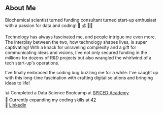 ## About Me

Biochemical scientist turned funding consultant turned start-up enthusiast with a passion for data and coding! 🧪 💰 🧑‍💻

Technology has always fascinated me, and people intrigue me even more. The interplay between the two, how technology shapes lives, is super captivating! With a knack for unraveling complexity and a gift for communicating ideas and visions, I've not only secured funding in the millions for dozens of R&D projects but also wrangled the whirlwind of a tech start-up's operations.

I've finally embraced the coding bug buzzing me for a while. I've caught up with this long-time fascination with crafting digital solutions and bringing ideas to life!

📊 Completed a Data Science Bootcamp at [SPICED Academy](https://www.spiced-academy.com/en)   
🎯 Currently expanding my coding skills at [42](https://42berlin.de/)  
💼 [LinkedIn](https://www.linkedin.com/in/alex-o-schenk/)  
